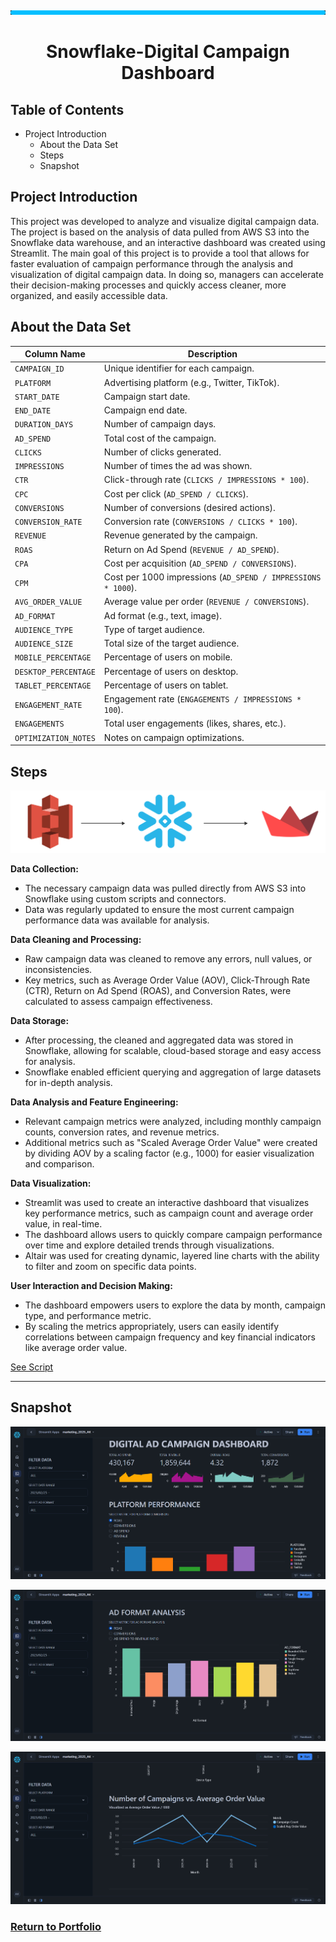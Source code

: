 ![image](https://github.com/AtilaKzlts/Snowflake-Streamlit/blob/main/assets/bar.png)


<div align="center">
  <h1>Snowflake-Digital Campaign Dashboard</h1>
 </p>
</div>

 
## Table of Contents

- Project Introduction
  - About the Data Set
  - Steps
  - Snapshot

## Project Introduction

This project was developed to analyze and visualize digital campaign data. The project is based on the analysis of data pulled from AWS S3 into the Snowflake data warehouse, and an interactive dashboard was created using Streamlit. The main goal of this project is to provide a tool that allows for faster evaluation of campaign performance through the analysis and visualization of digital campaign data. In doing so, managers can accelerate their decision-making processes and quickly access cleaner, more organized, and easily accessible data.

## About the Data Set

| **Column Name**          | **Description**                                          |
|--------------------------|----------------------------------------------------------|
| `CAMPAIGN_ID`             | Unique identifier for each campaign.                    |
| `PLATFORM`                | Advertising platform (e.g., Twitter, TikTok).            |
| `START_DATE`              | Campaign start date.                                    |
| `END_DATE`                | Campaign end date.                                      |
| `DURATION_DAYS`           | Number of campaign days.                                |
| `AD_SPEND`                | Total cost of the campaign.                             |
| `CLICKS`                  | Number of clicks generated.                             |
| `IMPRESSIONS`             | Number of times the ad was shown.                       |
| `CTR`                     | Click-through rate (`CLICKS / IMPRESSIONS * 100`).       |
| `CPC`                     | Cost per click (`AD_SPEND / CLICKS`).                   |
| `CONVERSIONS`             | Number of conversions (desired actions).                |
| `CONVERSION_RATE`         | Conversion rate (`CONVERSIONS / CLICKS * 100`).          |
| `REVENUE`                 | Revenue generated by the campaign.                      |
| `ROAS`                    | Return on Ad Spend (`REVENUE / AD_SPEND`).              |
| `CPA`                     | Cost per acquisition (`AD_SPEND / CONVERSIONS`).        |
| `CPM`                     | Cost per 1000 impressions (`AD_SPEND / IMPRESSIONS * 1000`). |
| `AVG_ORDER_VALUE`         | Average value per order (`REVENUE / CONVERSIONS`).      |
| `AD_FORMAT`               | Ad format (e.g., text, image).                          |
| `AUDIENCE_TYPE`           | Type of target audience.                                |
| `AUDIENCE_SIZE`           | Total size of the target audience.                      |
| `MOBILE_PERCENTAGE`       | Percentage of users on mobile.                          |
| `DESKTOP_PERCENTAGE`      | Percentage of users on desktop.                         |
| `TABLET_PERCENTAGE`       | Percentage of users on tablet.                          |
| `ENGAGEMENT_RATE`         | Engagement rate (`ENGAGEMENTS / IMPRESSIONS * 100`).     |
| `ENGAGEMENTS`             | Total user engagements (likes, shares, etc.).           |
| `OPTIMIZATION_NOTES`      | Notes on campaign optimizations.                        |



## Steps

![image](https://github.com/AtilaKzlts/Snowflake-Streamlit/blob/main/assets/diagram.svg)

**Data Collection:**
+ The necessary campaign data was pulled directly from AWS S3 into Snowflake using custom scripts and connectors.
+ Data was regularly updated to ensure the most current campaign performance data was available for analysis.

**Data Cleaning and Processing:**
+ Raw campaign data was cleaned to remove any errors, null values, or inconsistencies.
+ Key metrics, such as Average Order Value (AOV), Click-Through Rate (CTR), Return on Ad Spend (ROAS), and Conversion Rates, were calculated to assess campaign effectiveness.


**Data Storage:**
+ After processing, the cleaned and aggregated data was stored in Snowflake, allowing for scalable, cloud-based storage and easy access for analysis.
+ Snowflake enabled efficient querying and aggregation of large datasets for in-depth analysis.

**Data Analysis and Feature Engineering:**
+ Relevant campaign metrics were analyzed, including monthly campaign counts, conversion rates, and revenue metrics.
+ Additional metrics such as "Scaled Average Order Value" were created by dividing AOV by a scaling factor (e.g., 1000) for easier visualization and comparison.

**Data Visualization:**
+ Streamlit was used to create an interactive dashboard that visualizes key performance metrics, such as campaign count and average order value, in real-time.
+ The dashboard allows users to quickly compare campaign performance over time and explore detailed trends through visualizations.
+ Altair was used for creating dynamic, layered line charts with the ability to filter and zoom on specific data points.

**User Interaction and Decision Making:**
+ The dashboard empowers users to explore the data by month, campaign type, and performance metric.
+ By scaling the metrics appropriately, users can easily identify correlations between campaign frequency and key financial indicators like average order value.

[See Script](https://github.com/AtilaKzlts/Snowflake-Streamlit/blob/main/assets/streamlit_script.py)

---

## Snapshot

![image](https://github.com/AtilaKzlts/Snowflake-Streamlit/blob/main/assets/streamlit_snowlfake1.png)

![image](https://github.com/AtilaKzlts/Snowflake-Streamlit/blob/main/assets/streamlit_snowlfake2.png)

![image](https://github.com/AtilaKzlts/Snowflake-Streamlit/blob/main/assets/streamlit_snowlfake3.png)


### [**Return to Portfolio**](https://github.com/AtilaKzlts/Atilla-Portfolio)

